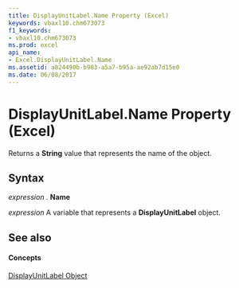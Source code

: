 ```yaml
---
title: DisplayUnitLabel.Name Property (Excel)
keywords: vbaxl10.chm673073
f1_keywords:
- vbaxl10.chm673073
ms.prod: excel
api_name:
- Excel.DisplayUnitLabel.Name
ms.assetid: a824490b-b983-a5a7-b95a-ae92ab7d15e0
ms.date: 06/08/2017
---
```



# DisplayUnitLabel.Name Property (Excel)

Returns a  **String** value that represents the name of the object.


## Syntax

 _expression_ . **Name**

 _expression_ A variable that represents a **DisplayUnitLabel** object.


## See also


#### Concepts


[DisplayUnitLabel Object](Excel.DisplayUnitLabel(objec).md)

